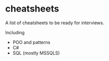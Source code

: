 # cheatsheets

A list of cheatsheets to be ready for interviews.

Including  
- POO and patterns
- C#
- SQL (mostly MSSQLS)

